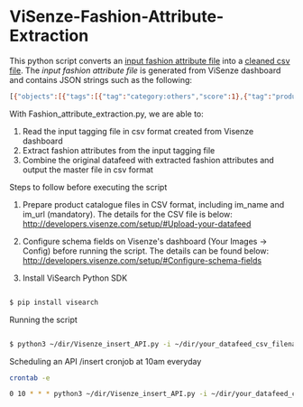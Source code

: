 # ViSenze-Fashion-Attribute-Extraction
This python script converts an <ins><a href="https://www.dropbox.com/s/qm7h8fwujnpq15t/example_input.csv?dl=1" download="example_input.csv">input fashion attribute file</ins></a> into a <ins><a href="https://www.dropbox.com/s/6s0bbq2618p1flf/fashion_attribute_example_output.csv?dl=1" download="fashion_attribute_example_output.csv">cleaned csv file</ins></a>. The <i>input fashion attribute file</i> is generated from ViSenze dashboard and contains JSON strings such as the following: 
```bash
[{"objects":[{"tags":[{"tag":"category:others","score":1},{"tag":"product_color:white","score":0.5529177188873291},{"tag":"product_pattern:solid","score":0.9749875068664551}],"box":[]}],"debug_objects":[],"tag_group":"fashion_attributes"},{"objects":[{"tags":[{"tag":"no_text","score":0.992056667804718}],"box":[]}],"debug_objects":[],"tag_group":"image_text"},{"objects":[{"tags":[{"tag":"beach_swim","score":0.9747834205627441}],"box":[]}],"debug_objects":[],"tag_group":"fashion_occasion"},{"objects":[{"tags":[{"tag":"no_model","score":0.9999887347221375}],"box":[]}],"debug_objects":[],"tag_group":"image_human"},{"objects":[{"tags":[{"tag":"no_collage","score":0.956714391708374}],"box":[]}],"debug_objects":[],"tag_group":"image_collage"},{"objects":[{"tags":[{"tag":"bohemian","score":0.5293694734573364}],"box":[]}],"debug_objects":[],"tag_group":"fashion_style"},{"objects":[{"tags":[{"tag":"grey","score":0.9317206740379333}],"box":[]}],"debug_objects":[],"tag_group":"product_color"},{"objects":[{"tags":[{"tag":"no_mosaic","score":0.9979895949363708}],"box":[]}],"debug_objects":[],"tag_group":"image_mosaic"},{"objects":[{"tags":[{"tag":"solid","score":0.9796999096870422}],"box":[]}],"debug_objects":[],"tag_group":"product_pattern"},{"objects":[{"tags":[{"tag":"no_detail","score":0.9998171329498291}],"box":[]}],"debug_objects":[],"tag_group":"image_detail"},{"objects":[],"debug_objects":[],"tag_group":"gender_detect_kid"}]
```
With Fashion_attribute_extraction.py, we are able to:
1. Read the input tagging file in csv format created from Visenze dashboard
2. Extract fashion attributes from the input tagging file
3. Combine the original datafeed with extracted fashion attributes and output the master file in csv format 

Steps to follow before executing the script
1. Prepare product catalogue files in CSV format, including im_name and im_url (mandatory). The details for the CSV file is below:
http://developers.visenze.com/setup/#Upload-your-datafeed

2. Configure schema fields on Visenze's dashboard (Your Images -> Config) before running the script. The details can be found below: 
http://developers.visenze.com/setup/#Configure-schema-fields

3. Install ViSearch Python SDK
```bash

$ pip install visearch

```

Running the script
```bash

$ python3 ~/dir/Visenze_insert_API.py -i ~/dir/your_datafeed_csv_filename -u your_Visenze_dashboard_admin_Access_Key -p your_Visenze_dashboard_admin_Secret_Key  

```

Scheduling an API /insert cronjob at 10am everyday 
```bash
crontab -e
```
```bash
0 10 * * * python3 ~/dir/Visenze_insert_API.py -i ~/dir/your_datafeed_csv_filename -u your_Visenze_dashboard_admin_Access_Key -p your_Visenze_dashboard_admin_Secret_Key  
```
